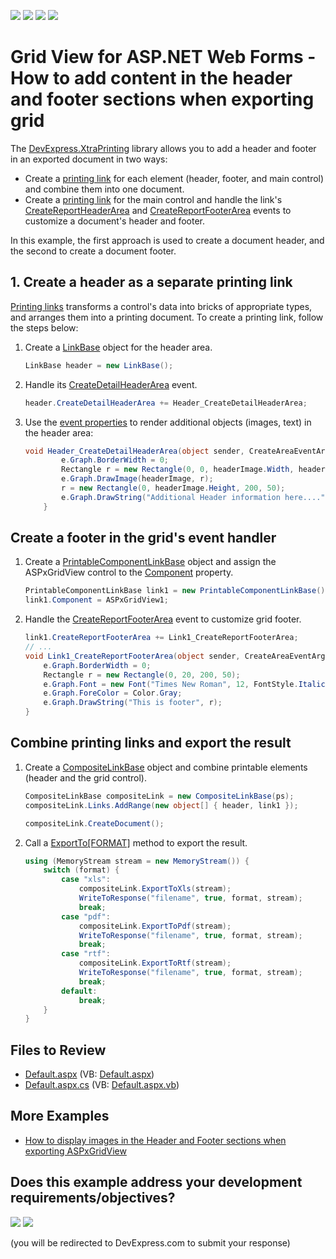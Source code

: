 <!-- default badges list -->
![](https://img.shields.io/endpoint?url=https://codecentral.devexpress.com/api/v1/VersionRange/128539384/22.2.3%2B)
[![](https://img.shields.io/badge/Open_in_DevExpress_Support_Center-FF7200?style=flat-square&logo=DevExpress&logoColor=white)](https://supportcenter.devexpress.com/ticket/details/E3184)
[![](https://img.shields.io/badge/📖_How_to_use_DevExpress_Examples-e9f6fc?style=flat-square)](https://docs.devexpress.com/GeneralInformation/403183)
[![](https://img.shields.io/badge/💬_Leave_Feedback-feecdd?style=flat-square)](#does-this-example-address-your-development-requirementsobjectives)
<!-- default badges end -->

# Grid View for ASP.NET Web Forms - How to add content in the header and footer sections when exporting grid

The [DevExpress.XtraPrinting](https://docs.devexpress.com/CoreLibraries/DevExpress.XtraPrinting) library allows you to add a header and footer in an exported document in two ways:

* Create a [printing link](https://docs.devexpress.com/WindowsForms/104/controls-and-libraries/printing-exporting/concepts/basic-terms/printing-links) for each element (header, footer, and main control) and combine them into one document.
* Create a [printing link](https://docs.devexpress.com/WindowsForms/104/controls-and-libraries/printing-exporting/concepts/basic-terms/printing-links) for the main control and handle the link's [CreateReportHeaderArea](https://documentation.devexpress.com/CoreLibraries/DevExpress.XtraPrinting.LinkBase.CreateReportHeaderArea.event) and [CreateReportFooterArea](https://documentation.devexpress.com/CoreLibraries/DevExpress.XtraPrinting.LinkBase.CreateReportFooterArea.event) events to customize a document's header and footer.

In this example, the first approach is used to create a document header, and the second to create a document footer.
## 1. Create a header as a separate printing link

[Printing links](https://docs.devexpress.com/WindowsForms/104/controls-and-libraries/printing-exporting/concepts/basic-terms/printing-links) transforms a control's data into bricks of appropriate types, and arranges them into a printing document. To create a printing link, follow the steps below:

1. Create a [LinkBase](https://docs.devexpress.com/CoreLibraries/DevExpress.XtraPrinting.LinkBase) object for the header area.
    ```cs
    LinkBase header = new LinkBase();
    ```
2. Handle its [CreateDetailHeaderArea](https://docs.devexpress.com/CoreLibraries/DevExpress.XtraPrinting.LinkBase.CreateDetailHeaderArea) event.
    ```cs
    header.CreateDetailHeaderArea += Header_CreateDetailHeaderArea;
    ```
3. Use the [event properties](https://docs.devexpress.com/CoreLibraries/DevExpress.XtraPrinting.CreateAreaEventArgs.Graph) to render additional objects (images, text) in the header area:
    ```cs
    void Header_CreateDetailHeaderArea(object sender, CreateAreaEventArgs e) {
            e.Graph.BorderWidth = 0;
            Rectangle r = new Rectangle(0, 0, headerImage.Width, headerImage.Height);
            e.Graph.DrawImage(headerImage, r); 
            r = new Rectangle(0, headerImage.Height, 200, 50);
            e.Graph.DrawString("Additional Header information here....", r);
        }
    ```

## Create a footer in the grid's event handler

1. Create a [PrintableComponentLinkBase](https://docs.devexpress.com/CoreLibraries/DevExpress.XtraPrintingLinks.PrintableComponentLinkBase) object and assign the  ASPxGridView control to the  [Component](https://docs.devexpress.com/CoreLibraries/DevExpress.XtraPrintingLinks.PrintableComponentLinkBase.Component) property.

    ```cs
    PrintableComponentLinkBase link1 = new PrintableComponentLinkBase();
    link1.Component = ASPxGridView1;
    ```

2. Handle the [CreateReportFooterArea](https://documentation.devexpress.com/CoreLibraries/DevExpress.XtraPrinting.LinkBase.CreateReportFooterArea.event) event to customize  grid footer.

    ```cs
    link1.CreateReportFooterArea += Link1_CreateReportFooterArea;
    // ...
    void Link1_CreateReportFooterArea(object sender, CreateAreaEventArgs e) {
        e.Graph.BorderWidth = 0;
        Rectangle r = new Rectangle(0, 20, 200, 50);
        e.Graph.Font = new Font("Times New Roman", 12, FontStyle.Italic);
        e.Graph.ForeColor = Color.Gray;
        e.Graph.DrawString("This is footer", r);
    }
    ```

## Combine printing links and export the result

1. Create a [CompositeLinkBase](https://docs.devexpress.com/CoreLibraries/DevExpress.XtraPrintingLinks.CompositeLinkBase) object and combine printable elements (header and the grid control). 

    ```cs
    CompositeLinkBase compositeLink = new CompositeLinkBase(ps);
    compositeLink.Links.AddRange(new object[] { header, link1 });

    compositeLink.CreateDocument();
    ````

2. Call a [ExportTo[FORMAT]](https://docs.devexpress.com/CoreLibraries/devexpress.xtraprinting.linkbase.exporttoxls.overloads) method to export the result.
    ```cs
    using (MemoryStream stream = new MemoryStream()) {
        switch (format) {
            case "xls":
                compositeLink.ExportToXls(stream);
                WriteToResponse("filename", true, format, stream);
                break;
            case "pdf":
                compositeLink.ExportToPdf(stream);
                WriteToResponse("filename", true, format, stream);
                break;
            case "rtf":
                compositeLink.ExportToRtf(stream);
                WriteToResponse("filename", true, format, stream);
                break;
            default:
                break;
        }
    }
    ```

## Files to Review

* [Default.aspx](./CS/WebSite/Default.aspx) (VB: [Default.aspx](./VB/WebSite/Default.aspx))
* [Default.aspx.cs](./CS/WebSite/Default.aspx.cs) (VB: [Default.aspx.vb](./VB/WebSite/Default.aspx.vb))

## More Examples

* [How to display images in the Header and Footer sections when exporting ASPxGridView](https://github.com/DevExpress-Examples/how-to-display-images-in-the-header-and-footer-sections-when-exporting-aspxgridview-e1935)


<!-- feedback -->
## Does this example address your development requirements/objectives?

[<img src="https://www.devexpress.com/support/examples/i/yes-button.svg"/>](https://www.devexpress.com/support/examples/survey.xml?utm_source=github&utm_campaign=asp-net-web-forms-grid-export-display-content-in-header-and-footer&~~~was_helpful=yes) [<img src="https://www.devexpress.com/support/examples/i/no-button.svg"/>](https://www.devexpress.com/support/examples/survey.xml?utm_source=github&utm_campaign=asp-net-web-forms-grid-export-display-content-in-header-and-footer&~~~was_helpful=no)

(you will be redirected to DevExpress.com to submit your response)
<!-- feedback end -->
